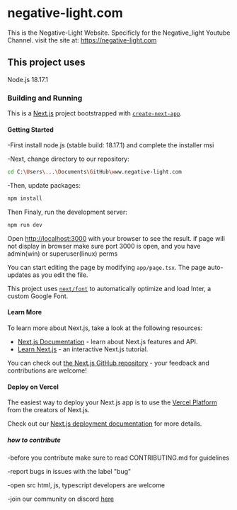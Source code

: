 # negative-light.com

This is the Negative-Light Website. Specificly for the Negative_light Youtube Channel.
visit the site at: https://negative-light.com
## This project uses

Node.js 18.17.1

### Building and Running

This is a [Next.js](https://nextjs.org/) project bootstrapped with [`create-next-app`](https://github.com/vercel/next.js/tree/canary/packages/create-next-app).

#### Getting Started
-First install node.js (stable build: 18.17.1) and complete the installer msi

-Next, change directory to our repository:

```bash
cd C:\Users\...\Documents\GitHub\www.negative-light.com
```
-Then, update packages:

```bash
npm install
```
Then Finaly, run the development server:

```bash
npm run dev
```

Open [http://localhost:3000](http://localhost:3000) with your browser to see the result.
if page will not display in browser make sure port 3000 is open, and you have admin(win) or superuser(linux) perms

You can start editing the page by modifying `app/page.tsx`. The page auto-updates as you edit the file.

This project uses [`next/font`](https://nextjs.org/docs/basic-features/font-optimization) to automatically optimize and load Inter, a custom Google Font.

#### Learn More

To learn more about Next.js, take a look at the following resources:

- [Next.js Documentation](https://nextjs.org/docs) - learn about Next.js features and API.
- [Learn Next.js](https://nextjs.org/learn) - an interactive Next.js tutorial.

You can check out [the Next.js GitHub repository](https://github.com/vercel/next.js/) - your feedback and contributions are welcome!

#### Deploy on Vercel

The easiest way to deploy your Next.js app is to use the [Vercel Platform](https://vercel.com/new?utm_medium=default-template&filter=next.js&utm_source=create-next-app&utm_campaign=create-next-app-readme) from the creators of Next.js.

Check out our [Next.js deployment documentation](https://nextjs.org/docs/deployment) for more details.

##### how to contribute

-before you contribute make sure to read CONTRIBUTING.md for guidelines

-report bugs in issues with the label "bug"

-open src html, js, typescript developers are welcome

-join our community on discord [here](https://discord.gg/CD8e5avNtn)


